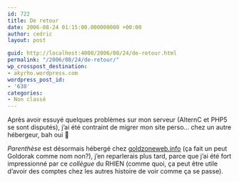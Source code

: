 ```yaml
---
id: 722
title: De retour
date: 2006-08-24 01:15:00.000000000 +00:00
author: cedric
layout: post

guid: http://localhost:4000/2006/08/24/de-retour.html
permalink: "/2006/08/24/de-retour/"
wp_crosspost_destination:
- akyrho.wordpress.com
wordpress_post_id:
- '638'
categories:
- Non classé
---
```

Après avoir essuyé quelques problèmes sur mon serveur (AlternC et PHP5 se sont disputés), j’ai été contraint de migrer mon site perso… chez un autre hébergeur, bah oui 🙂

_Parenthèse_ est désormais hébergé chez [goldzoneweb.info](http://goldzoneweb.info) (ça fait un peut Goldorak comme nom non?), j’en reparlerais plus tard, parce que j’ai été fort impressionné par ce _collègue_ du RHIEN (comme quoi, ça peut être utile d’avoir des comptes chez les autres histoire de voir comme ça se passe).